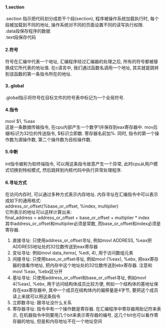 #### 1.section
.section 指示把代码划分成若干个段(section), 程序被操作系统加载执行时, 每个段被加载到不同的地址, 操作系统对不同的页面设置不同的读写执行权限.  
.data段保存程序的数据  
.text段保存代码  

#### 2.符号
符号在汇编中代表一个地址, 汇编程序经过汇编器的处理之后, 所有的符号都被替换成它所代表的地址值. 在c语言中, 我们通过函数名调用一个地址, 其实就是跳转到该函数的第一条指令所在的地址.  

#### 3..global
.global指示将符号在目标文件的符号表中标记为一个全局符号. 

#### 4.指令
movl $1, %eax  
这是一条数据传输指令, 在cpu内部产生一个数字1并保存到eax寄存器中. mov后缀l标识为32位的传送指令, $标识立即数. 寄存器名前加%. 同时, 指令的第一个操作数为源操作数, 第二个操作数为目标操作数.  

#### 5.中断
int指令被称为软终端指令, 可以用这条指令故意产生一个异常, 此时cpu从用户模式切换到特权模式, 然后跳转到内核代码中执行异常处理程序. 

#### 6.寻址方式
在访问内存时, 可以通过多种方式表示内存地址. 内存寻址在汇编指令中可以表示成如下的通用格式:  
address_or_offset(%base_or_offset, %index, multiplier)  
它所表示的地址可以这样计算出来:  
final_address = address_or_offset + base_or_offset + multiplier * index  
其中address_or_offset和multiplier必须是常数, 而base_or_offset和index必须是寄存器.  
1. 直接寻址: 只使用address_or_offset寻址, 例如movl ADDRESS, %eax把ADDRESS地址处的32位数传送到eax寄存器  
2. 变址寻址: 例如movl data_items(, %edi, 4), 用于访问数组元素  
3. 间接寻址: 只使用base_or_offset寻址, 例如movl (%eax), %ebx, 把eax寄存器的值看作地址, 把内存中这个地址处的32位数传送到ebx寄存器. 注意和movl %eax, %ebx区分开  
4. 基址寻址: 只使用address_or_offset和base_or_offset寻址, 例如movl 4(%eax), %ebx, 用于访问结构体成员比较方便, 例如一个结构体的基地址保存在eax寄存器中, 其中一个成员在结构体内的偏移量是4字节, 要把这个成员读上来就可以用这条指令  
5. 立即数寻址: 跟寻址没什么关系  
6. 寄存器寻址: 指令中有一个操作数是寄存器. 在汇编程序中寄存器用助记符来表示, 在机器指令中则要用几个bit来表示寄存器的编号, 这几个bit也可以看作寄存器的地址, 但是和内存地址不在一个地址空间  
